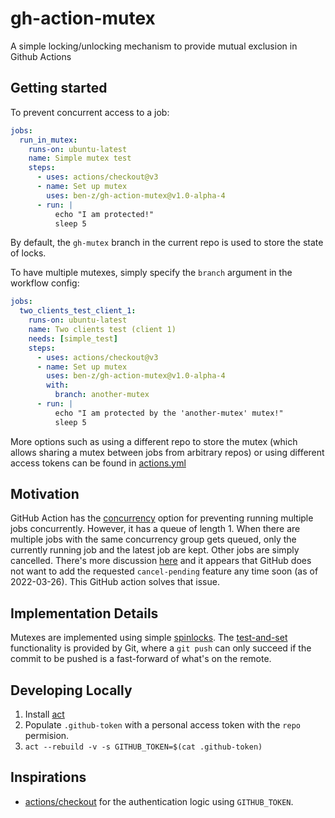 # gh-action-mutex

A simple locking/unlocking mechanism to provide mutual exclusion in Github Actions

## Getting started

To prevent concurrent access to a job:

```yaml
jobs:
  run_in_mutex:
    runs-on: ubuntu-latest
    name: Simple mutex test
    steps:
      - uses: actions/checkout@v3
      - name: Set up mutex
        uses: ben-z/gh-action-mutex@v1.0-alpha-4
      - run: |
          echo "I am protected!"
          sleep 5
```

By default, the `gh-mutex` branch in the current repo is used to store the state of locks.

To have multiple mutexes, simply specify the `branch` argument in the workflow config:

```yaml
jobs:
  two_clients_test_client_1:
    runs-on: ubuntu-latest
    name: Two clients test (client 1)
    needs: [simple_test]
    steps:
      - uses: actions/checkout@v3
      - name: Set up mutex
        uses: ben-z/gh-action-mutex@v1.0-alpha-4
        with:
          branch: another-mutex
      - run: |
          echo "I am protected by the 'another-mutex' mutex!"
          sleep 5
```

More options such as using a different repo to store the mutex (which allows sharing a mutex between jobs from arbitrary repos) or using different access tokens can be found in [actions.yml](./actions.yml)

## Motivation

GitHub Action has the [concurrency](https://docs.github.com/en/actions/using-jobs/using-concurrency) option for preventing running multiple jobs concurrently. However, it has a queue of length 1. When there are multiple jobs with the same concurrency group gets queued, only the currently running job and the latest job are kept. Other jobs are simply cancelled. There's more discussion [here](https://github.com/github/feedback/discussions/5435) and it appears that GitHub does not want to add the requested `cancel-pending` feature any time soon (as of 2022-03-26). This GitHub action solves that issue.

## Implementation Details

Mutexes are implemented using simple [spinlocks](https://en.wikipedia.org/wiki/Spinlock). The [test-and-set](https://en.wikipedia.org/wiki/Test-and-set) functionality is provided by Git, where a `git push` can only succeed if the commit to be pushed is a fast-forward of what's on the remote.

## Developing Locally

1. Install [act](https://github.com/nektos/act)
1. Populate `.github-token` with a personal access token with the `repo` permision.
1. `act --rebuild -v -s GITHUB_TOKEN=$(cat .github-token)`

## Inspirations

- [actions/checkout](https://github.com/actions/checkout) for the authentication logic using `GITHUB_TOKEN`.

